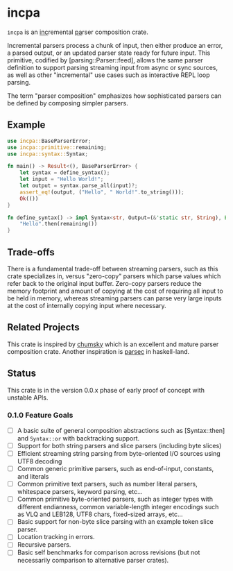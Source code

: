 # incpa

`incpa` is an <u>inc</u>remental <u>pa</u>rser composition crate.

Incremental parsers process a chunk of input, then either produce an error, a parsed output, or an updated parser state ready for future input. This primitive, codified by [parsing::Parser::feed], allows the same parser definition to support parsing streaming input from async or sync sources, as well as other "incremental" use cases such as interactive REPL loop parsing.

The term "parser composition" emphasizes how sophisticated parsers can be defined by composing simpler parsers.

## Example

```rust
use incpa::BaseParserError;
use incpa::primitive::remaining;
use incpa::syntax::Syntax;

fn main() -> Result<(), BaseParserError> {
    let syntax = define_syntax();
    let input = "Hello World!";
    let output = syntax.parse_all(input)?;
    assert_eq!(output, ("Hello", " World!".to_string()));
    Ok(())
}

fn define_syntax() -> impl Syntax<str, Output=(&'static str, String), Error=BaseParserError> {
    "Hello".then(remaining())
}
```

## Trade-offs

There is a fundamental trade-off between streaming parsers, such as this crate specializes in, versus "zero-copy" parsers which parse values which refer back to the original input buffer. Zero-copy parsers reduce the memory footprint and amount of copying at the cost of requiring all input to be held in memory, whereas streaming parsers can parse very large inputs at the cost of internally copying input where necessary.

## Related Projects

This crate is inspired by [chumsky](https://docs.rs/chumsky) which is an excellent and mature parser composition crate. Another inspiration is [parsec](https://hackage.haskell.org/package/parsec) in haskell-land. 

## Status

This crate is in the version 0.0.x phase of early proof of concept with unstable APIs.

### 0.1.0 Feature Goals

- [ ] A basic suite of general composition abstractions such as [Syntax::then] and `Syntax::or` with backtracking support.
- [ ] Support for both string parsers and slice parsers (including byte slices)
- [ ] Efficient streaming string parsing from byte-oriented I/O sources using UTF8 decoding
- [ ] Common generic primitive parsers, such as end-of-input, constants, and literals
- [ ] Common primitive text parsers, such as number literal parsers, whitespace parsers, keyword parsing, etc... 
- [ ] Common primitive byte-oriented parsers, such as integer types with different endianness, common variable-length integer encodings such as VLQ and LEB128, UTF8 chars, fixed-sized arrays, etc...
- [ ] Basic support for non-byte slice parsing with an example token slice parser.
- [ ] Location tracking in errors.
- [ ] Recursive parsers.
- [ ] Basic self benchmarks for comparison across revisions (but not necessarily comparison to alternative parser crates).
